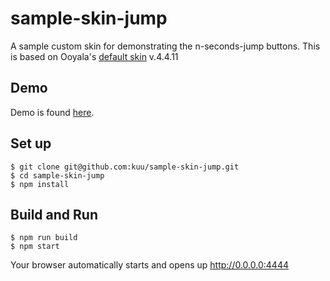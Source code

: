 # sample-skin-jump

A sample custom skin for demonstrating the n-seconds-jump buttons.
This is based on Ooyala's [default skin](https://github.com/ooyala/html5-skin) v.4.4.11

## Demo

Demo is found [here](http://kuu.github.io/Demo/sample-skin-jump).

## Set up
```
$ git clone git@github.com:kuu/sample-skin-jump.git
$ cd sample-skin-jump
$ npm install
```

## Build and Run
```
$ npm run build
$ npm start
```
Your browser automatically starts and opens up http://0.0.0.0:4444
